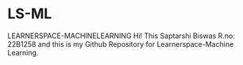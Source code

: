 # LS-ML
LEARNERSPACE-MACHINELEARNING
Hi! This Saptarshi Biswas R.no: 22B1258 and this is my Github Repository for Learnerspace-Machine Learning.
